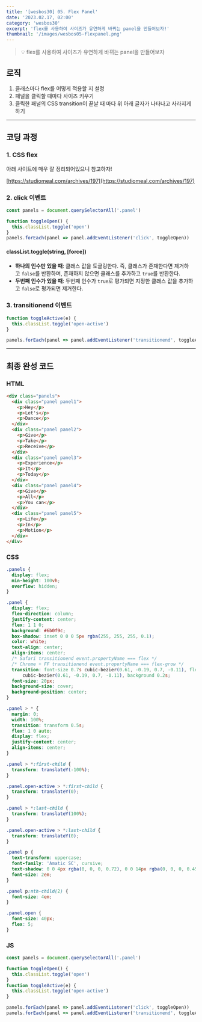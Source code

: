 ```yaml
---
title: '[wesbos30] 05. Flex Panel'
date: '2023.02.17, 02:00'
category: 'wesbos30'
excerpt: 'flex를 사용하여 사이즈가 유연하게 바뀌는 panel을 만들어보자!'
thumbnail: '/images/wesbos05-flexpanel.png'
---
```


> 💡 flex를 사용하여 사이즈가 유연하게 바뀌는 panel을 만들어보자

## 로직

1. 클래스마다 flex를 어떻게 적용할 지 설정
2. 패널을 클릭할 때마다 사이즈 키우기
3. 클릭한 패널의 CSS transition이 끝날 때 마다 위 아래 글자가 나타나고 사라지게 하기

---

## 코딩 과정

### 1. CSS flex

아래 사이트에 매우 잘 정리되어있으니 참고하자!

[https://studiomeal.com/archives/197](https://studiomeal.com/archives/197)

### 2. click 이벤트

```jsx
const panels = document.querySelectorAll('.panel')

function toggleOpen() {
  this.classList.toggle('open')
}
panels.forEach(panel => panel.addEventListener('click', toggleOpen))
```

#### classList.toggle(string, [force])

- **하나의 인수만 있을 때**: 클래스 값을 토글링한다. 즉, 클래스가 존재한다면 제거하고 `false`를 반환하며, 존재하지 않으면 클래스를 추가하고 `true`를 반환한다.
- **두번째 인수가 있을 때**: 두번째 인수가 `true`로 평가되면 지정한 클래스 값을 추가하고 `false`로 평가되면 제거한다.

### 3. transitionend 이벤트

```jsx
function toggleActive(e) {
  this.classList.toggle('open-active')
}

panels.forEach(panel => panel.addEventListener('transitionend', toggleActive))
```

---

## 최종 완성 코드

### HTML

```html
<div class="panels">
  <div class="panel panel1">
    <p>Hey</p>
    <p>Let's</p>
    <p>Dance</p>
  </div>
  <div class="panel panel2">
    <p>Give</p>
    <p>Take</p>
    <p>Receive</p>
  </div>
  <div class="panel panel3">
    <p>Experience</p>
    <p>It</p>
    <p>Today</p>
  </div>
  <div class="panel panel4">
    <p>Give</p>
    <p>All</p>
    <p>You can</p>
  </div>
  <div class="panel panel5">
    <p>Life</p>
    <p>In</p>
    <p>Motion</p>
  </div>
</div>
```

### CSS

```css
.panels {
  display: flex;
  min-height: 100vh;
  overflow: hidden;
}

.panel {
  display: flex;
  flex-direction: column;
  justify-content: center;
  flex: 1 1 0;
  background: #6b0f9c;
  box-shadow: inset 0 0 0 5px rgba(255, 255, 255, 0.1);
  color: white;
  text-align: center;
  align-items: center;
  /* Safari transitionend event.propertyName === flex */
  /* Chrome + FF transitionend event.propertyName === flex-grow */
  transition: font-size 0.7s cubic-bezier(0.61, -0.19, 0.7, -0.11), flex 0.7s
      cubic-bezier(0.61, -0.19, 0.7, -0.11), background 0.2s;
  font-size: 20px;
  background-size: cover;
  background-position: center;
}

.panel > * {
  margin: 0;
  width: 100%;
  transition: transform 0.5s;
  flex: 1 0 auto;
  display: flex;
  justify-content: center;
  align-items: center;
}

.panel > *:first-child {
  transform: translateY(-100%);
}

.panel.open-active > *:first-child {
  transform: translateY(0);
}

.panel > *:last-child {
  transform: translateY(100%);
}

.panel.open-active > *:last-child {
  transform: translateY(0);
}

.panel p {
  text-transform: uppercase;
  font-family: 'Amatic SC', cursive;
  text-shadow: 0 0 4px rgba(0, 0, 0, 0.72), 0 0 14px rgba(0, 0, 0, 0.45);
  font-size: 2em;
}

.panel p:nth-child(2) {
  font-size: 4em;
}

.panel.open {
  font-size: 40px;
  flex: 5;
}
```

### JS

```jsx
const panels = document.querySelectorAll('.panel')

function toggleOpen() {
  this.classList.toggle('open')
}
function toggleActive(e) {
  this.classList.toggle('open-active')
}

panels.forEach(panel => panel.addEventListener('click', toggleOpen))
panels.forEach(panel => panel.addEventListener('transitionend', toggleActive))
```
